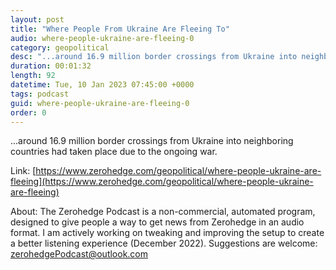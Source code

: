 ```yaml
---
layout: post
title: "Where People From Ukraine Are Fleeing To"
audio: where-people-ukraine-are-fleeing-0
category: geopolitical
desc: "...around 16.9 million border crossings from Ukraine into neighboring countries had taken place due to the ongoing war."
duration: 00:01:32
length: 92
datetime: Tue, 10 Jan 2023 07:45:00 +0000
tags: podcast
guid: where-people-ukraine-are-fleeing-0
order: 0
---
```

...around 16.9 million border crossings from Ukraine into neighboring countries had taken place due to the ongoing war.

Link: [https://www.zerohedge.com/geopolitical/where-people-ukraine-are-fleeing](https://www.zerohedge.com/geopolitical/where-people-ukraine-are-fleeing)

About: The Zerohedge Podcast is a non-commercial, automated program, designed to give people a way to get news from Zerohedge in an audio format.  I am actively working on tweaking and improving the setup to create a better listening experience (December 2022).  Suggestions are welcome: [zerohedgePodcast@outlook.com](mailto:zerohedgePodcast@outlook.com)